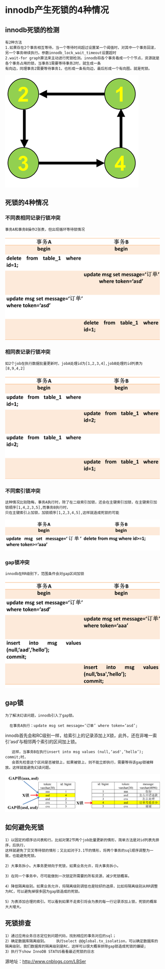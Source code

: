 # innodb产生死锁的4种情况
	
## innodb死锁的检测
	有2种方法
	1.如果存在2个事务相互等待，当一个等待时间超过设置某一个阈值时，对其中一个事务回滚，另一个事务继续执行。参数innodb_lock_wait_timeout设置超时
	2.wait-for graph算法来主动进行死锁检测。innodb将各个事务看成一个个节点，资源就是各个事务占用的锁，当事务1需要等待事务2时，就生成一条
	有向边，同理事务2需要等待事务1，也形成一条有向边，最后形成一个有向图。就是死锁。
![image](https://github.com/williamzhang11/fastThinking/blob/master/src/main/java/com/xiu/fastThinking/innodbdeadlock/image/waitforgraph.png)

## 死锁的4种情况

### 不同表相同记录行锁冲突
	事务A和事务B操作2张表，但出现循环等待锁情况
	
![image](https://github.com/williamzhang11/fastThinking/blob/master/src/main/java/com/xiu/fastThinking/innodbdeadlock/image/twotable.png)

### 相同表记录行锁冲突

	如2个job在执行数据批量更新时，jobA处理id为[1,2,3,4],jobB处理的id列表为[8,9,4,2]
	
![image](https://github.com/williamzhang11/fastThinking/blob/master/src/main/java/com/xiu/fastThinking/innodbdeadlock/image/onetable.png)

### 不同索引锁冲突

	这种情况比较隐晦，事务A执行时，除了在二级索引加锁，还会在主键索引加锁，在主键索引加锁顺序[1,4,2,3,5],而事务B执行时，
	只在主键索引上加锁，加锁顺序[1,2,3,4,5],这样就造成死锁的可能
	
![image](https://github.com/williamzhang11/fastThinking/blob/master/src/main/java/com/xiu/fastThinking/innodbdeadlock/image/indexlock.png)

### gap锁冲突
	innodb在RR级别下，范围条件会对gap区间加锁

![image](https://github.com/williamzhang11/fastThinking/blob/master/src/main/java/com/xiu/fastThinking/innodbdeadlock/image/gaplock.png)


## gap锁
 	为了解决幻读问题，innodb引入了gap锁。

      在事务A执行：update msg set message=‘订单’ where token=‘asd’;

   innodb首先会和RC级别一样，给索引上的记录添加上X锁，此外，还在非唯一索引’asd’与相邻两个索引的区间加上锁。

       这样，当事务B在执行insert into msg values (null,‘asd',’hello’); commit;时，
       会首先检查这个区间是否被锁上，如果被锁上，则不能立即执行，需要等待该gap锁被释放。这样就能避免幻读问题。
	
![image](https://github.com/williamzhang11/fastThinking/blob/master/src/main/java/com/xiu/fastThinking/innodbdeadlock/image/gaplock1.png)


## 如何避免死锁

	1）以固定的顺序访问表和行。比如对第2节两个job批量更新的情形，简单方法是对id列表先排序，后执行，
	这样就避免了交叉等待锁的情形；又比如对于3.1节的情形，将两个事务的sql顺序调整为一致，也能避免死锁。
	
	2）大事务拆小。大事务更倾向于死锁，如果业务允许，将大事务拆小。
	
	3）在同一个事务中，尽可能做到一次锁定所需要的所有资源，减少死锁概率。
	
	4）降低隔离级别。如果业务允许，将隔离级别调低也是较好的选择，比如将隔离级别从RR调整为RC，可以避免掉很多因为gap锁造成的死锁。
	
	5）为表添加合理的索引。可以看到如果不走索引将会为表的每一行记录添加上锁，死锁的概率大大增大。

## 死锁排查

	1）通过应用业务日志定位到问题代码，找到相应的事务对应的sql；
	2）确定数据库隔离级别。    执行select @@global.tx_isolation，可以确定数据库的隔离级别，我们数据库的隔离级别是RC，这样可以很大概率排除gap锁造成死锁的嫌疑;
	3）执行下show InnoDB STATUS看看最近死锁的日志
























源地址：http://www.cnblogs.com/LBSer
	
	


































